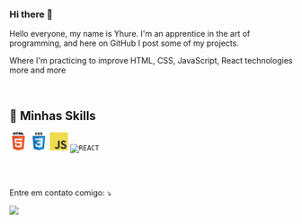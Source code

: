 ### Hi there 👋

<p>Hello everyone, my name is Yhure. I'm an apprentice in the art of programming, and here on GitHub I post some of my projects.

Where I'm practicing to improve HTML, CSS, JavaScript, React technologies more and more</p>
<br> 

## 🚀 Minhas Skills

<code><img height="32" src="https://raw.githubusercontent.com/github/explore/80688e429a7d4ef2fca1e82350fe8e3517d3494d/topics/html/html.png" alt="HTML5"/></code>
<code><img height="32" src="https://raw.githubusercontent.com/github/explore/80688e429a7d4ef2fca1e82350fe8e3517d3494d/topics/css/css.png" alt="CSS"/></code>
<code><img height="32" src="https://raw.githubusercontent.com/github/explore/80688e429a7d4ef2fca1e82350fe8e3517d3494d/topics/javascript/javascript.png" alt="Javascript"/></code>
<code><img height="30" src="https://img.shields.io/badge/React-20232A?style=for-the-badge&logo=react&logoColor=61DAFB" alt="REACT"/></code>

<br>
<br>

<p align="left">
  Entre em contato comigo: ⤵️
</p>

<p align="left">
  <a href="https://www.linkedin.com/in/yhure-medeiros-6a4a68155/" target="_blank" alt="Linkedin">
  <img src="https://img.shields.io/badge/-Linkedin-0e76a8?style=flat-square&logo=Linkedin&logoColor=white&link" href="https://www.linkedin.com/in/yhure-medeiros/"/></a>

</p>  
